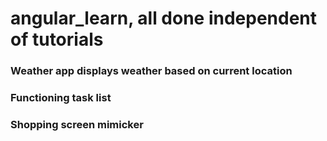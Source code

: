 # angular_learn, all done independent of tutorials

### Weather app displays weather based on current location

### Functioning task list

### Shopping screen mimicker
